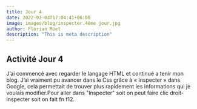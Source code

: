 ```yaml
---
title: Jour 4
date: 2022-03-03T17:04:41+06:00
image: images/blog/inspecter.4ème jour.jpg
author: Florian Muet
description: "This is meta description"
---
```


## Activité Jour 4

J’ai commencé avec regarder le langage HTML et continué a tenir mon blog. J’ai vraiment pu avancer dans le Css grâce à « Inspecter » dans Google, cela permettait de trouver plus rapidement les informations qui je voulais modifier.Pour aller dans "Inspecter" soit on peut faire clic droit-Inspecter soit on fait fn f12.